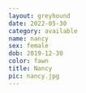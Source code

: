 ```yaml
---
layout: greyhound
date: 2022-05-30
category: available
name: nancy
sex: female
dob: 2019-12-30
color: fawn
title: Nancy
pic: nancy.jpg
---
```


